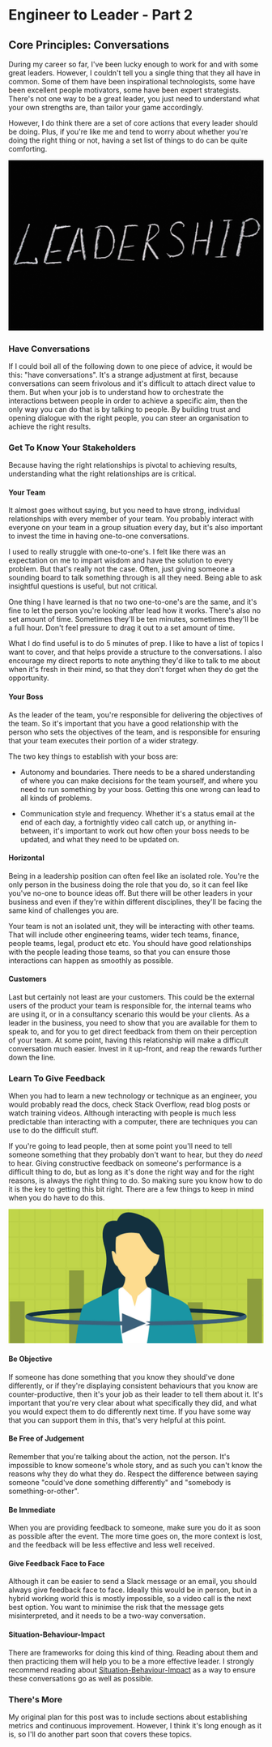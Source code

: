 # Engineer to Leader - Part 2

## Core Principles: Conversations

During my career so far, I've been lucky enough to work for and with some great leaders. However, I couldn't tell you a single thing that they all have in common. Some of them have been inspirational technologists, some have been excellent people motivators, some have been expert strategists. There's not one way to be a great leader, you just need to understand what your own strengths are, than tailor your game accordingly.

However, I do think there are a set of core actions that every leader should be doing. Plus, if you're like me and tend to worry about whether you're doing the right thing or not, having a set list of things to do can be quite comforting.

![Leadership](/assets/images/leadership.jpg)

### Have Conversations

If I could boil all of the following down to one piece of advice, it would be this: "have conversations". It's a strange adjustment at first, because conversations can seem frivolous and it's difficult to attach direct value to them. But when your job is to understand how to orchestrate the interactions between people in order to achieve a specific aim, then the only way you can do that is by talking to people. By building trust and opening dialogue with the right people, you can steer an organisation to achieve the right results.

### Get To Know Your Stakeholders

Because having the right relationships is pivotal to achieving results, understanding what the right relationships are is critical.

#### Your Team

It almost goes without saying, but you need to have strong, individual relationships with every member of your team. You probably interact with everyone on your team in a group situation every day, but it's also important to invest the time in having one-to-one conversations.

I used to really struggle with one-to-one's. I felt like there was an expectation on me to impart wisdom and have the solution to every problem. But that's really not the case. Often, just giving someone a sounding board to talk something through is all they need. Being able to ask insightful questions is useful, but not critical.

One thing I have learned is that no two one-to-one's are the same, and it's fine to let the person you're looking after lead how it works. There's also no set amount of time. Sometimes they'll be ten minutes, sometimes they'll be a full hour. Don't feel pressure to drag it out to a set amount of time.

What I do find useful is to do 5 minutes of prep. I like to have a list of topics I want to cover, and that helps provide a structure to the conversations. I also encourage my direct reports to note anything they'd like to talk to me about when it's fresh in their mind, so that they don't forget when they do get the opportunity. 

#### Your Boss

As the leader of the team, you're responsible for delivering the objectives of the team. So it's important that you have a good relationship with the person who sets the objectives of the team, and is responsible for ensuring that your team executes their portion of a wider strategy.

The two key things to establish with your boss are:

* Autonomy and boundaries. There needs to be a shared understanding of where you can make decisions for the team yourself, and where you need to run something by your boss. Getting this one wrong can lead to all kinds of problems.

* Communication style and frequency. Whether it's a status email at the end of each day, a fortnightly video call catch up, or anything in-between, it's important to work out how often your boss needs to be updated, and what they need to be updated on.

#### Horizontal

Being in a leadership position can often feel like an isolated role. You're the only person in the business doing the role that you do, so it can feel like you've no-one to bounce ideas off. But there will be other leaders in your business and even if they're within different disciplines, they'll be facing the same kind of challenges you are. 

Your team is not an isolated unit, they will be interacting with other teams. That will include other engineering teams, wider tech teams, finance, people teams, legal, product etc etc. You should have good relationships with the people leading those teams, so that you can ensure those interactions can happen as smoothly as possible.

#### Customers

Last but certainly not least are your customers. This could be the external users of the product your team is responsible for, the internal teams who are using it, or in a consultancy scenario this would be your clients. As a leader in the business, you need to show that you are available for them to speak to, and for you to get direct feedback from them on their perception of your team. At some point, having this relationship will make a difficult conversation much easier. Invest in it up-front, and reap the rewards further down the line.

### Learn To Give Feedback

When you had to learn a new technology or technique as an engineer, you would probably read the docs, check Stack Overflow, read blog posts or watch training videos. Although interacting with people is much less predictable than interacting with a computer, there are techniques you can use to do the difficult stuff.

If you're going to lead people, then at some point you'll need to tell someone something that they probably don't want to hear, but they do *need* to hear. Giving constructive feedback on someone's performance is a difficult thing to do, but as long as it's done the right way and for the right reasons, is always the right thing to do. So making sure you know how to do it is the key to getting this bit right. There are a few things to keep in mind when you do have to do this.

![Feedback](/assets/images/feedback.png)

#### Be Objective

If someone has done something that you know they should've done differently, or if they're displaying consistent behaviours that you know are counter-productive, then it's your job as their leader to tell them about it. It's important that you're very clear about what specifically they did, and what you would expect them to do differently next time. If you have some way that you can support them in this, that's very helpful at this point.

#### Be Free of Judgement

Remember that you're talking about the action, not the person. It's impossible to know someone's whole story, and as such you can't know the reasons why they do what they do. Respect the difference between saying someone "could've done something differently" and "somebody is something-or-other".

#### Be Immediate

When you are providing feedback to someone, make sure you do it as soon as possible after the event. The more time goes on, the more context is lost, and the feedback will be less effective and less well received.

#### Give Feedback Face to Face

Although it can be easier to send a Slack message or an email, you should always give feedback face to face. Ideally this would be in person, but in a hybrid working world this is mostly impossible, so a video call is the next best option. You want to minimise the risk that the message gets misinterpreted, and it needs to be a two-way conversation.

#### Situation-Behaviour-Impact

There are frameworks for doing this kind of thing. Reading about them and then practicing them will help you to be a more effective leader. I strongly recommend reading about [Situation-Behaviour-Impact](https://www.mindtools.com/ay86376/the-situation-behavior-impact-feedback-tool) as a way to ensure these conversations go as well as possible.

### There's More

My original plan for this post was to include sections about establishing metrics and continuous improvement. However, I think it's long enough as it is, so I'll do another part soon that covers these topics.

